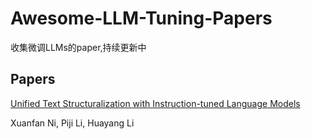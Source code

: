 # Awesome-LLM-Tuning-Papers
收集微调LLMs的paper,持续更新中

Papers
---
[Unified Text Structuralization with Instruction-tuned Language Models]([https://arxiv.org/pdf/2303.14956.pdf](https://github.com/ArcherZJ/Awesome-LLM-Tuning-Papers/blob/main/PUnifiedNER%20-%20A%20Prompting-based%20Unified%20NER%20System%20for%20Diverse%20Datasets_Lu%20et%20al_22.pdf)https://github.com/ArcherZJ/Awesome-LLM-Tuning-Papers/blob/main/PUnifiedNER%20-%20A%20Prompting-based%20Unified%20NER%20System%20for%20Diverse%20Datasets_Lu%20et%20al_22.pdf)

Xuanfan Ni, Piji Li, Huayang Li
